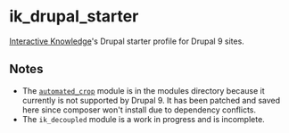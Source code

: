 # ik_drupal_starter

[Interactive Knowledge](https://interactiveknowledge.com)'s Drupal starter profile for Drupal 9 sites.

## Notes

* The [`automated_crop`](https://www.drupal.org/project/automated_crop) module is in the modules directory because it currently is not supported by Drupal 9. It has been patched and saved here since composer won't install due to dependency conflicts.
* The `ik_decoupled` module is a work in progress and is incomplete.

